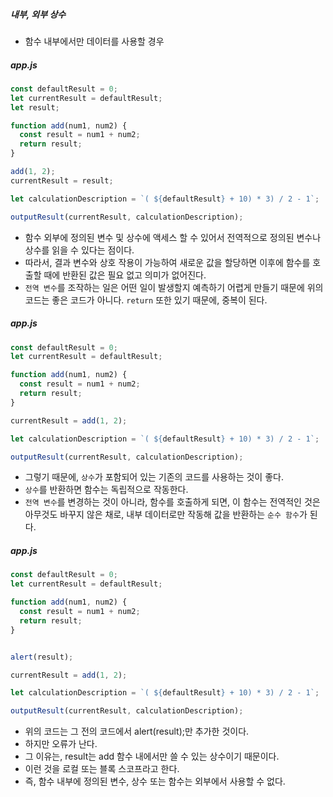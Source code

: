 ##### 내부, 외부 상수

- 함수 내부에서만 데이터를 사용할 경우

##### app.js

```js
const defaultResult = 0;
let currentResult = defaultResult;
let result;

function add(num1, num2) {
  const result = num1 + num2;
  return result;
}

add(1, 2);
currentResult = result;

let calculationDescription = `( ${defaultResult} + 10) * 3) / 2 - 1`;

outputResult(currentResult, calculationDescription);
```

- 함수 외부에 정의된 변수 및 상수에 액세스 할 수 있어서 전역적으로 정의된 변수나 상수를 읽을 수 있다는 점이다.
- 따라서, 결과 변수와 상호 작용이 가능하여 새로운 값을 할당하면 이후에 함수를 호출할 때에 반환된 값은 필요 없고 의미가 없어진다.
- `전역 변수`를 조작하는 일은 어떤 일이 발생할지 예측하기 어렵게 만들기 때문에 위의 코드는 좋은 코드가 아니다.
  `return`  또한 있기 때문에, 중복이 된다.

##### app.js

```js
const defaultResult = 0;
let currentResult = defaultResult;

function add(num1, num2) {
  const result = num1 + num2;
  return result;
}

currentResult = add(1, 2);

let calculationDescription = `( ${defaultResult} + 10) * 3) / 2 - 1`;

outputResult(currentResult, calculationDescription);
```

- 그렇기 때문에, `상수`가 포함되어 있는 기존의 코드를 사용하는 것이 좋다.
- `상수`를 반환하면 함수는 독립적으로 작동한다.
- `전역 변수`를 변경하는 것이 아니라, 함수를 호출하게 되면, 이 함수는 전역적인 것은 아무것도 바꾸지 않은 채로, 내부 데이터로만 작동해 값을 반환하는 `순수 함수`가 된다.

##### app.js

```js
const defaultResult = 0;
let currentResult = defaultResult;

function add(num1, num2) {
  const result = num1 + num2;
  return result;
}


alert(result);

currentResult = add(1, 2);

let calculationDescription = `( ${defaultResult} + 10) * 3) / 2 - 1`;

outputResult(currentResult, calculationDescription);
```

- 위의 코드는 그 전의 코드에서 alert(result);만 추가한 것이다.
- 하지만 오류가 난다.
- 그 이유는, result는 add 함수 내에서만 쓸 수 있는 상수이기 때문이다.
- 이런 것을 로컬 또는 블록 스코프라고 한다.
- 즉, 함수 내부에 정의된 변수, 상수 또는 함수는 외부에서 사용할 수 없다.